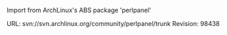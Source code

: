 Import from ArchLinux's ABS package 'perlpanel'

URL: svn://svn.archlinux.org/community/perlpanel/trunk
Revision: 98438
